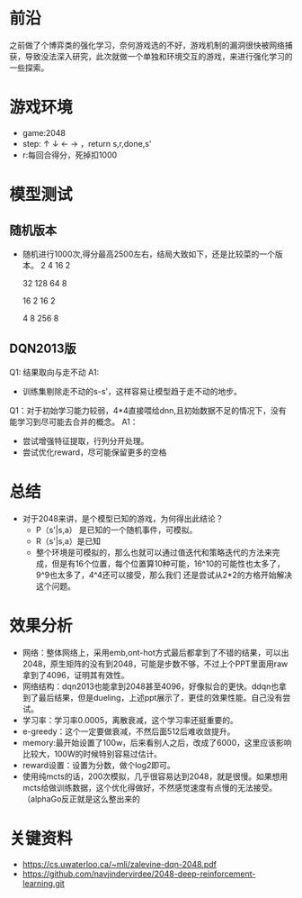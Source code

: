 # 前沿
之前做了个博弈类的强化学习，奈何游戏选的不好，游戏机制的漏洞很快被网络捕获，导致没法深入研究，此次就做一个单独和环境交互的游戏，来进行强化学习的一些探索。

# 游戏环境
+ game:2048
+ step: ↑ ↓ ← → ，return s,r,done,s'
+ r:每回合得分，死掉扣1000

# 模型测试
## 随机版本
+ 随机进行1000次,得分最高2500左右，结局大致如下，还是比较菜的一个版本。
    2	 4	    16	    2

    32	 128	64	    8

    16	 2	    16	    2

    4	 8	    256	    8

## DQN2013版
Q1: 结果取向与走不动
A1:
+ 训练集剔除走不动的s-s'，这样容易让模型趋于走不动的地步。

Q1：对于初始学习能力较弱，4*4直接喂给dnn,且初始数据不足的情况下，没有能学习到尽可能去合并的概念。
A1：
+ 尝试增强特征提取，行列分开处理。
+ 尝试优化reward，尽可能保留更多的空格

# 总结
+ 对于2048来讲，是个模型已知的游戏，为何得出此结论？
    + P（s'|s,a） 是已知的一个随机事件，可模拟。
    + R（s'|s,a）是已知
    + 整个环境是可模拟的，那么也就可以通过值迭代和策略迭代的方法来完成，但是有16个位置，每个位置算10种可能，16^10的可能性也太多了，9^9也太多了，4^4还可以接受，那么我们
    还是尝试从2*2的方格开始解决这个问题。

# 效果分析
+ 网络：整体网络上，采用emb,ont-hot方式最后都拿到了不错的结果，可以出2048，原生矩阵的没有到2048，可能是步数不够，不过上个PPT里面用raw拿到了4096，证明其有效性。
+ 网络结构：dqn2013也能拿到2048甚至4096，好像拟合的更快。ddqn也拿到了最后结果，但是dueling，上述ppt展示了，更佳的效果性能。自己没有尝试。
+ 学习率：学习率0.0005，离散衰减，这个学习率还挺重要的。
+ e-greedy：这个一定要做衰减，不然后面512后难收敛提升。
+ memory:最开始设置了100w，后来看别人之后，改成了6000，这里应该影响比较大，100W的时候特别容易过估计。
+ reward设置：设置为分数，做个log2即可。
+ 使用纯mcts的话，200次模拟，几乎很容易达到2048，就是很慢。如果想用mcts给做训练数据，这个优化得做好，不然感觉速度有点慢的无法接受。（alphaGo反正就是这么整出来的

# 关键资料
+ https://cs.uwaterloo.ca/~mli/zalevine-dqn-2048.pdf
+ https://github.com/navjindervirdee/2048-deep-reinforcement-learning.git


